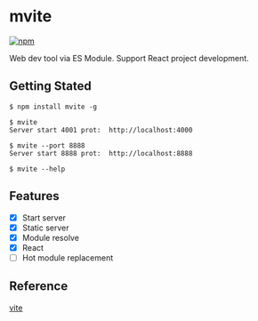 # mvite

[![npm][npm-img]][npm-url]

Web dev tool via ES Module. Support React project development.

## Getting Stated

```shell
$ npm install mvite -g

$ mvite
Server start 4001 prot:  http://localhost:4000

$ mvite --port 8888
Server start 8888 prot:  http://localhost:8888

$ mvite --help
```

## Features

- [x] Start server
- [x] Static server
- [X] Module resolve
- [x] React
- [ ] Hot module replacement

[npm-img]: https://img.shields.io/npm/v/mvite.svg
[npm-url]: https://npmjs.com/package/mvite

## Reference

[vite](https://github.com/vitejs/vite)